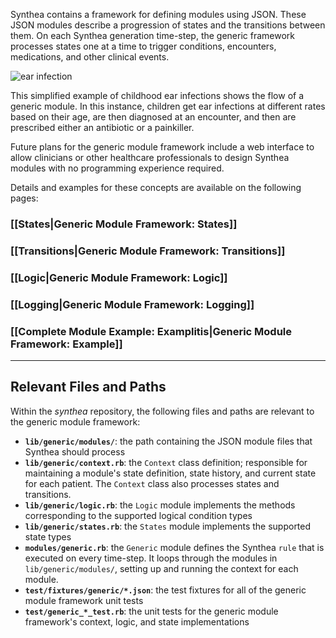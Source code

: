 Synthea contains a framework for defining modules using JSON.  These JSON modules describe a progression of states and the transitions between them.  On each Synthea generation time-step, the generic framework processes states one at a time to trigger conditions, encounters, medications, and other clinical events.

![ear infection](https://cloud.githubusercontent.com/assets/13512036/18751952/e054e258-80ae-11e6-9b09-2350ed77b56c.png)


This simplified example of childhood ear infections shows the flow of a generic module. In this instance, children get ear infections at different rates based on their age, are then diagnosed at an encounter, and then are prescribed either an antibiotic or a painkiller. 

Future plans for the generic module framework include a web interface to allow clinicians or other healthcare professionals to design Synthea modules with no programming experience required.


Details and examples for these concepts are available on the following pages:

### [[States|Generic Module Framework: States]]
### [[Transitions|Generic Module Framework: Transitions]]
### [[Logic|Generic Module Framework: Logic]]
### [[Logging|Generic Module Framework: Logging]]
### [[Complete Module Example: Examplitis|Generic Module Framework: Example]]

***


## Relevant Files and Paths

Within the _synthea_ repository, the following files and paths are relevant to the generic module framework:

* **`lib/generic/modules/`**: the path containing the JSON module files that Synthea should process
* **`lib/generic/context.rb`**: the `Context` class definition; responsible for maintaining a module's state definition, state history, and current state for each patient.  The `Context` class also processes states and transitions.
* **`lib/generic/logic.rb`**: the `Logic` module implements the methods corresponding to the supported logical condition types
* **`lib/generic/states.rb`**: the `States` module implements the supported state types
* **`modules/generic.rb`**: the `Generic` module defines the Synthea `rule` that is executed on every time-step.  It loops through the modules in `lib/generic/modules/`, setting up and running the context for each module.
* **`test/fixtures/generic/*.json`**: the test fixtures for all of the generic module framework unit tests
* **`test/generic_*_test.rb`**: the unit tests for the generic module framework's context, logic, and state implementations